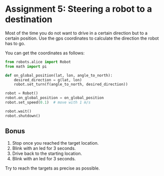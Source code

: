 # Assignment 5: Steering a robot to a destination

Most of the time you do not want to drive in a certain direction but to a certain position. Use the gps coordinates to calculate the direction the robot has to go.

You can get the coordinates as follows:

```python
from robots.alice import Robot
from math import pi

def on_global_position(lat, lon, angle_to_north):
    desired_direction = g(lat, lon)
    robot.set_turn(f(angle_to_north, desired_direction))

robot = Robot()
robot.on_global_position = on_global_position
robot.set_speed(0.1)  # move with 1 m/s

robot.wait()
robot.shutdown()

```

## Bonus

1. Stop once you reached the target location.
2. Blink with an led for 3 seconds.
3. Drive back to the starting location.
4. Blink with an led for 3 seconds.

Try to reach the targets as precise as possible.